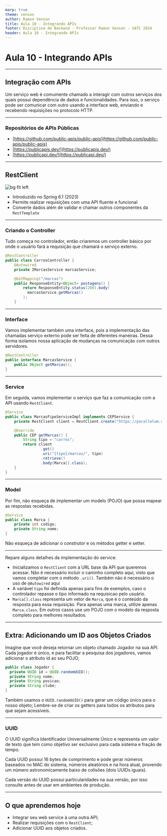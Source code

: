 ```yaml
---
marp: true
theme: venson
author: Ramon Venson
title: Aula 10 - Integrando APIs
footer: Disciplina de Backend - Professor Ramon Venson - SATC 2024
header: Aula 10 - Integrando APIs
---
```


<!-- 
_class: lead
-->

# Aula 10 - Integrando APIs

---

<!--
paginate: true
class: normal
-->

## Integração com APIs

Um serviço web é comumente chamado a interagir com outros serviços dos quais possui dependência de dados e funcionalidades. Para isso, o serviço pode ser comunicar com outro usando a interface web, enviando e recebendo requisições no protocolo HTTP.

---

### Repositórios de APIs Públicas

- [https://github.com/public-apis/public-apis](https://github.com/public-apis/public-apis)
- [https://publicapis.dev/](https://publicapis.dev/)
- [https://publicapi.dev/](https://publicapi.dev/)

---

## RestClient

![bg fit left](https://terasolunaorg.github.io/guideline/5.2.0.RELEASE/en/_images/RestClientOverview.png)

- Introduzido no Spring 6.1 (2023)
- Permite realizar requisições com uma API fluente e funcional
- Converte dados além de validar e chamar outros componentes da ``RestTemplate``

---

### Criando o Controller

Tudo começa no controlador, então criaremos um controller básico por onde o usuário fará a requisição que chamará o serviço externo.

````java
@RestController
public class CarrosController {
    @Autowired
    private IMarcasService marcasService;

    @GetMapping("/marcas")
    public ResponseEntity<Object> postagens() {
        return ResponseEntity.status(200).body(
          marcasService.getMarcas()
        );
    }
````

---

### Interface

Vamos implementar também uma interface, pois a implementação das chamadas serviço externo pode ser feita de diferentes maneiras. Dessa forma isolamos nossa aplicação de mudanças na comunicação com outros servidores.

````java
@RestController
public interface MarcasService {
    public Object getMarcas();
}
````

---

### Service

Em seguida, vamos implementar o serviço que faz a comunicação com a API usando `RestClient`.

````java
@Service
public class MarcasFipeServiceImpl implements CEPService {
    private RestClient client = RestClient.create("https://parallelum.com.br/fipe/api/v1/");

    @Override
    public CEP getMarcas() {
        String tipo = "carros";
        return client
                .get()
                .uri("{tipo}/marcas/", tipo)
                .retrieve()
                .body(Marca[].class);
    }
}
````

---

### Model

Por fim, não esqueça de implementar um modelo (POJO) que possa mapear as respostas recebidas.

````java
@Service
public class Marca {
    private int codigo;
    private String nome;
}
````

Não esqueça de adicionar o construtor e os métodos getter e setter.

---

Repare alguns detalhes da implementação do service:

- Inicializamos o ``RestClient`` com a URL base da API que queremos acessar. Não é necessário incluir o caminho completo aqui, visto que vamos completar com o método ``.uri()``. Também não é necessário o uso de ``@Autowired`` aqui
- A variável ``tipo`` foi definida apenas para fins de exemplos, caso o controlador repasse o tipo informado na requisicao pelo usuário.
- ``Marca[].class`` representa um vetor de ``Marca``, que é o conteúdo da resposta para essa requisição. Para apenas uma marca, utilize apenas `Marca.class`. Em outros casos use um POJO com o modelo da resposta completo para melhores resultados.

---

## Extra: Adicionando um ID aos Objetos Criados

Imagine que você deseja retornar um objeto chamado Jogador na sua API. Cada jogador é único, e para facilitar a pesquisa dos jogadores, vamos adicionar o atributo id ao seu POJO;

````java
public class Jogador {
  private UUID id = UUID.randomUUID();
  private String nome;
  private String posicao;
  private String clube;
}
````

Também usamos o `UUID.randomUUID()` para gerar um código único para o nosso objeto; Lembre-se de criar os getters para todos os atributos para que sejam acessíveis.

---

### UUID

O UUID significa Identificador Universalmente Único e representa um valor de texto que tem como objetivo ser exclusivo para cada sistema e fração de tempo.

Cada UUID possui 16 bytes de comprimento e pode gerar números baseados no MAC do sistema, números aleatórios e na hora atual, provendo um número astronomicamente baixo de colisões (dois UUIDs iguais).

Cada versão do UUID possui particularidades na sua versão, por isso consulte antes de usar em ambientes de produção.

---

## O que aprendemos hoje

- Integrar seu web service à uma outra API;
- Realizar requisições com o ``RestClient``;
- Adicionar UUID aos objetos criados.